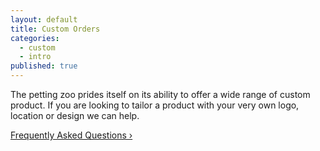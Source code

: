 ```yaml
---
layout: default
title: Custom Orders
categories: 
  - custom
  - intro
published: true
---
```


The petting zoo prides itself on its ability to offer a wide range of
custom product. If you are looking to tailor a product with your very
own logo, location or design we can help. 

[Frequently Asked Questions &rsaquo;](/products/faq/)
